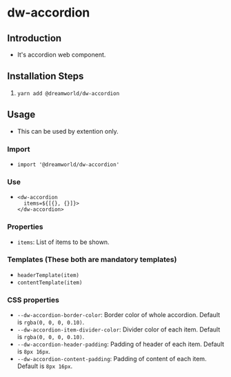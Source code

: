 # dw-accordion
## Introduction
- It's accordion web component.

## Installation Steps
1. `yarn add @dreamworld/dw-accordion`

## Usage
- This can be used by extention only.
### Import
- `import '@dreamworld/dw-accordion'`

### Use
- ```
  <dw-accordion 
    items=${[{}, {}]}>
  </dw-accordion>
  ```

### Properties
- `items`: List of items to be shown.
### Templates (These both are mandatory templates)
- `headerTemplate(item)`
- `contentTemplate(item)`

### CSS properties
- `--dw-accordion-border-color`: Border color of whole accordion. Default is `rgba(0, 0, 0, 0.10)`.
- `--dw-accordion-item-divider-color`: Divider color of each item. Default is `rgba(0, 0, 0, 0.10)`.
- `--dw-accordion-header-padding`: Padding of header of each item. Default is `8px 16px`.
- `--dw-accordion-content-padding`: Padding of content of each item. Default is `8px 16px`.